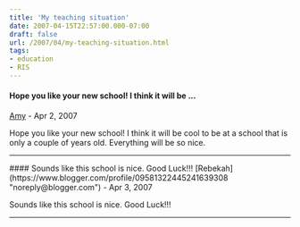 ```yaml
---
title: 'My teaching situation'
date: 2007-04-15T22:57:00.000-07:00
draft: false
url: /2007/04/my-teaching-situation.html
tags: 
- education
- RIS
---
```


#### Hope you like your new school! I think it will be ...
[Amy](https://www.blogger.com/profile/16730340954836360884 "noreply@blogger.com") - <time datetime="2007-04-17T00:13:00.000-07:00">Apr 2, 2007</time>

Hope you like your new school! I think it will be cool to be at a school that is only a couple of years old. Everything will be so nice.
<hr />
#### Sounds like this school is nice. Good Luck!!!
[Rebekah](https://www.blogger.com/profile/09581322445241639308 "noreply@blogger.com") - <time datetime="2007-04-25T12:50:00.000-07:00">Apr 3, 2007</time>

Sounds like this school is nice. Good Luck!!!
<hr />
